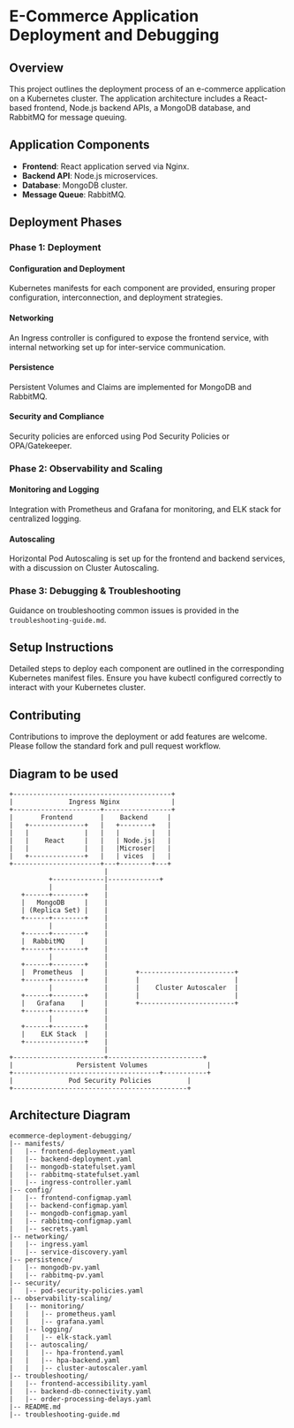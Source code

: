 # E-Commerce Application Deployment and Debugging

## Overview

This project outlines the deployment process of an e-commerce application on a Kubernetes cluster. The application architecture includes a React-based frontend, Node.js backend APIs, a MongoDB database, and RabbitMQ for message queuing.

## Application Components

- **Frontend**: React application served via Nginx.
- **Backend API**: Node.js microservices.
- **Database**: MongoDB cluster.
- **Message Queue**: RabbitMQ.

## Deployment Phases

### Phase 1: Deployment

#### Configuration and Deployment
Kubernetes manifests for each component are provided, ensuring proper configuration, interconnection, and deployment strategies.

#### Networking
An Ingress controller is configured to expose the frontend service, with internal networking set up for inter-service communication.

#### Persistence
Persistent Volumes and Claims are implemented for MongoDB and RabbitMQ.

#### Security and Compliance
Security policies are enforced using Pod Security Policies or OPA/Gatekeeper.

### Phase 2: Observability and Scaling

#### Monitoring and Logging
Integration with Prometheus and Grafana for monitoring, and ELK stack for centralized logging.

#### Autoscaling
Horizontal Pod Autoscaling is set up for the frontend and backend services, with a discussion on Cluster Autoscaling.

### Phase 3: Debugging & Troubleshooting
Guidance on troubleshooting common issues is provided in the `troubleshooting-guide.md`.

## Setup Instructions

Detailed steps to deploy each component are outlined in the corresponding Kubernetes manifest files. Ensure you have kubectl configured correctly to interact with your Kubernetes cluster.

## Contributing

Contributions to improve the deployment or add features are welcome. Please follow the standard fork and pull request workflow.

## Diagram to be used
```
+----------------------------------------+
|              Ingress Nginx             |
+----------------------+-----------------+
|       Frontend       |    Backend     |
|   +--------------+   |   +--------+   |
|   |              |   |   |        |   |
|   |    React     |   |   | Node.js|   |
|   |              |   |   |Microser|   |
|   +--------------+   |   | vices  |   |
+----------------------+---+--------+---+
                        |
          +-------------|-------------+
          |             |
   +------+--------+    |
   |   MongoDB     |    |
   | (Replica Set) |    |
   +------+--------+    |
          |             |
   +------+--------+    |
   |  RabbitMQ    |     |
   +------+--------+    |
          |             |
   +------+--------+    |
   |  Prometheus  |     |       +------------------------+
   +------+--------+    |       |                        |
          |             |       |    Cluster Autoscaler  |
   +------+--------+    |       |                        |
   |   Grafana    |     |       +------------------------+
   +------+--------+    |
          |             |
   +------+--------+    |
   |    ELK Stack  |    |
   +---------------+    |
                        |
+-----------------------+------------------------+
|                Persistent Volumes               |
+-------------------------------------+-----------+
|              Pod Security Policies         |
+--------------------------------------------+
```

## Architecture Diagram 
```
ecommerce-deployment-debugging/
|-- manifests/
|   |-- frontend-deployment.yaml
|   |-- backend-deployment.yaml
|   |-- mongodb-statefulset.yaml
|   |-- rabbitmq-statefulset.yaml
|   |-- ingress-controller.yaml
|-- config/
|   |-- frontend-configmap.yaml
|   |-- backend-configmap.yaml
|   |-- mongodb-configmap.yaml
|   |-- rabbitmq-configmap.yaml
|   |-- secrets.yaml
|-- networking/
|   |-- ingress.yaml
|   |-- service-discovery.yaml
|-- persistence/
|   |-- mongodb-pv.yaml
|   |-- rabbitmq-pv.yaml
|-- security/
|   |-- pod-security-policies.yaml
|-- observability-scaling/
|   |-- monitoring/
|   |   |-- prometheus.yaml
|   |   |-- grafana.yaml
|   |-- logging/
|   |   |-- elk-stack.yaml
|   |-- autoscaling/
|   |   |-- hpa-frontend.yaml
|   |   |-- hpa-backend.yaml
|   |   |-- cluster-autoscaler.yaml
|-- troubleshooting/
|   |-- frontend-accessibility.yaml
|   |-- backend-db-connectivity.yaml
|   |-- order-processing-delays.yaml
|-- README.md
|-- troubleshooting-guide.md

```